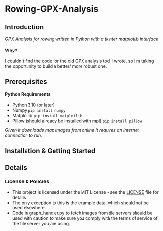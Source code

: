 # Rowing-GPX-Analysis
## Introduction
_GPX Analysis for rowing written in Python with a tkinter matplotlib interface_
#### Why?
I couldn't find the code for the old GPX analysis tool I wrote, so I'm taking the
opportunity to build a better/ more robust one.

## Prerequisites
#### Python Requirements
- Python 3.10 (or later)
- Numpy ```pip install numpy```
- Matplotlib ```pip install matplotlib```
- Pillow (should already be installed with mpl) ```pip install pillow```

_Given it downloads map images from online it requires an internet connection to run._
## Installation & Getting Started

## Details
### License & Policies
- This project is licensed under the MIT License - see the [LICENSE](LICENSE) file for details
- The only exception to this is the example data, which should not be used elsewhere.
- Code in graph_handler.py to fetch images from tile servers should be used with caution to make sure you comply with the
terms of service of the tile server you are using.